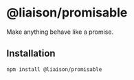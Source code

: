 # @liaison/promisable

Make anything behave like a promise.

## Installation

```
npm install @liaison/promisable
```
